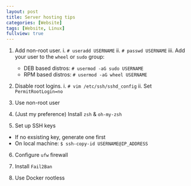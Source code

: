 ```yaml
---
layout: post
title: Server hosting tips
categories: [Website]
tags: [Website, Linux]
fullview: true
---
```


1. Add non-root user.
  i. `# useradd USERNAME`
  ii. `# passwd USERNAME`
  iii. Add your user to the `wheel` or `sudo` group:
    - DEB based distros: `# usermod -aG sudo USERNAME`
    - RPM based distros: `# usermod -aG wheel USERNAME`

2. Disable root logins.
  i. `# vim /etc/ssh/sshd_config`
  ii. Set `PermitRootLogin=no`

3. Use non-root user

4. (Just my preference) Install `zsh` & `oh-my-zsh`

5. Set up SSH keys
  - If no exsisting key, generate one first
  - On local machine: `$ ssh-copy-id USERNAME@IP_ADDRESS`

6. Configure `ufw` firewall

7. Install `Fail2Ban`

8. Use Docker rootless